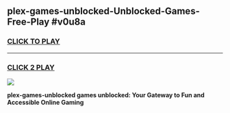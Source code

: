 
## plex-games-unblocked-Unblocked-Games-Free-Play #v0u8a
<h3>
<a href="https://us.freeplayer.one?title=plex-games-unblocked&ref=9M">CLICK TO PLAY</a></h3>
<hr>

<h3>
<a href="https://us.freeplayer.one?title=plex-games-unblocked&ref=9M">CLICK 2 PLAY</a>
  
</h3>

<a href="https://us.freeplayer.one?title=plex-games-unblocked&ref=9M"><img src="https://clearcache.store/games.png"></a>


**plex-games-unblocked games unblocked: Your Gateway to Fun and Accessible Online Gaming**
